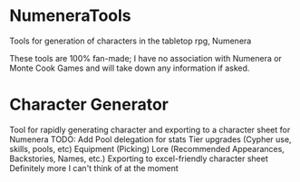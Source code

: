 # NumeneraTools
Tools for generation of characters in the tabletop rpg, Numenera

These tools are 100% fan-made; I have no association with Numenera or Monte Cook Games and will take down any information if asked.

# Character Generator
Tool for rapidly generating character and exporting to a character sheet for Numenera
TODO:
  Add Pool delegation for stats
  Tier upgrades (Cypher use, skills, pools, etc)
  Equipment (Picking)
  Lore (Recommended Appearances, Backstories, Names, etc.)
  Exporting to excel-friendly character sheet
  Definitely more I can't think of at the moment
